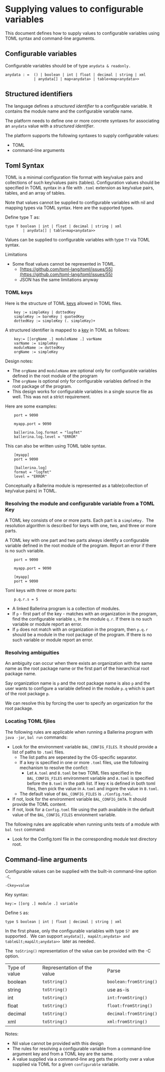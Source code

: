 # Supplying values to configurable variables 

This document defines how to supply values to configurable variables using TOML syntax and command-line arguments.

## Configurable variables

Configurable variables should be of type `anydata & readonly.`

```
anydata : =  () | boolean | int | float | decimal | string | xml
             | anydata[] | map<anydata> | table<map<anydata>>
```

## Structured identifiers

The language defines a _structured identifier_ to a configurable variable. It contains the module name and the configurable variable name. 

The platform needs to define one or more concrete syntaxes for associating an `anydata` value with a _structured identifier_.

The platform supports the following syntaxes to supply configurable values: 
*   TOML
*   command-line arguments

## Toml Syntax 

TOML is a minimal configuration file format with key/value pairs and collections of such key/values pairs (tables). Configuration values should be specified in TOML syntax in a file with `.toml` extension as key/value pairs, tables, and an array of tables. 

Note that values cannot be supplied to configurable variables with nil and mapping types via TOML syntax. Here are the supported types.

Define type T as:


```
type T boolean | int | float | decimal | string | xml
        | anydata[] | table<map<anydata>>
```


Values can be supplied to configurable variables with type `T?` via TOML syntax.

Limitations



*   Some float values cannot be represented in TOML. 
    *   [https://github.com/toml-lang/toml/issues/55](https://github.com/toml-lang/toml/issues/55)
    *   JSON has the same limitations anyway


### TOML keys

Here is the structure of TOML [keys](https://toml.io/en/v1.0.0#keys) allowed in TOML files.


```
    key := simpleKey | dottedKey
    simpleKey := bareKey | quotedKey
    dottedKey := simpleKey (. simpleKey)+
```


A structured identifier is mapped to a [key](https://toml.io/en/v1.0.0#keys) in TOML as follows:


```
    key:= [[orgName .] moduleName .] varName
    varName := simpleKey
    moduleName := dottedKey
    orgName := simpleKey
```


Design notes:

*   The `orgName` and `moduleName` are optional only for configurable variables defined in the root module of the program
*   The `orgName` is optional only for configurable variables defined in the root package of the program.
*   This design works for configurable variables in a single source file as well. This was not a strict requirement.

Here are some examples:


```
	port = 9090
```

```
    myapp.port = 9090
```

```
    ballerina.log.format = "logfmt"
    ballerina.log.level = "ERROR"
```


This can also be written using TOML table syntax.

```
    [myapp]
    port = 9090
```

```
    [ballerina.log]
    format = "logfmt"
    level = "ERROR"
```

Conceptually a Ballerina module is represented as a table(collection of key/value pairs) in TOML. 


### Resolving the module and configurable variable from a TOML Key

A TOML key consists of one or more parts. Each part is a `simpleKey. `The resolution algorithm is described for keys with one, two, and three or more parts.

A TOML key with one part and two parts always identify a configurable variable defined in the root module of the program. Report an error if there is no such variable.

```	
    port = 9090
```
```
	myapp.port = 9090
```
```
	[myapp]
	port = 9090
```


Toml keys with three or more parts:

```
	p.q.r.s = 5

```



*   A linked Ballerina program is a collection of modules. 
*   If `p` - first part of the key - matches with an organization in the program, find the configurable variable `s`, in the module `q.r`. If there is no such variable or module report an error.
*   If `p` does not match with an organization in the program, then `p.q.r` should be a module in the root package of the program. If there is no such variable or module report an error.


### Resolving ambiguities

An ambiguity can occur when there exists an organization with the same name as the root package name or the first part of the hierarchical root package name.

Say organization name is `p` and the root package name is also `p` and the user wants to configure a variable defined in the module `p.q` which is part of the root package `p`.

We can resolve this by forcing the user to specify an organization for the root package. 


### Locating TOML fjiles
The following rules are applicable when running a Ballerina program with `java -jar`, `bal run` commands:

*   Look for the environment variable `BAL_CONFIG_FILES`. It should provide a list of paths to `.toml` files.
    *   The list paths are seperated by the OS-specific separator.
    *   If a key is specified in one or more `.toml` files, use the following mechanism to resolve the confict:
        *   Let `A.toml` and `B.toml` be two TOML files specified in the `BAL_CONFIG_FILES` environment variable and `A.toml` is specified before the `B.toml` in the path list. If key `K` is defined in both toml files, then pick the value in `A.toml` and ingore the value in `B.toml`.
    *   The default value of `BAL_CONFIG_FILES` is `./Config.toml`. 
*   If not, look for the environment variable `BAL_CONFIG_DATA`. It should provide the TOML content.
*   If not, look for a `Config.toml` file using the path available in the default value of the `BAL_CONFIG_FILES` envionment variable. 

The following rules are applicable when running units tests of a module with `bal test` command:
*   Look for the Config.toml file in the corresponding module test directory root.

## Command-line arguments

Configurable values can be supplied with the built-in command-line option `-C`, 


```
-Ckey=value
```


Key syntax: 


```
key:= [[org .] module .] variable
```


Define `S` as: 


```
type S boolean | int | float | decimal | string | xml 
```


In the first phase, only the configurable variables with type `S? `are supported`. `We can support `anydata[], map&lt;anydata> and table&lt;map&lt;anydata>> `later as needed`.`

The` toString()` representation of the value can be provided with the -C option.


<table>
  <tr>
   <td>Type of value
   </td>
   <td>Representation of the value
   </td>
   <td>Parse 
   </td>
  </tr>
  <tr>
   <td>boolean
   </td>
   <td><code>toString()</code>
   </td>
   <td><code>boolean:fromString()</code>
   </td>
  </tr>
  <tr>
   <td>string 
   </td>
   <td><code>toString()</code>
   </td>
   <td>use as-is
   </td>
  </tr>
  <tr>
   <td>int
   </td>
   <td><code>toString()</code>
   </td>
   <td><code>int:fromString()</code>
   </td>
  </tr>
  <tr>
   <td>float
   </td>
   <td><code>toString()</code>
   </td>
   <td><code>float:fromString()</code>
   </td>
  </tr>
  <tr>
   <td>decimal
   </td>
   <td><code>toString()</code>
   </td>
   <td><code>decimal:fromString()</code>
   </td>
  </tr>
  <tr>
   <td>xml
   </td>
   <td><code>toString()</code>
   </td>
   <td><code>xml:fromString()</code>
   </td>
  </tr>
</table>


Notes:
*   Nil value cannot be provided with this design
*   The rules for resolving a configurable variable from a command-line argument key and from a TOML key are the same. 
*   A value supplied via a command-line arg gets the priority over a value supplied via TOML for a given `configurable` variable.
